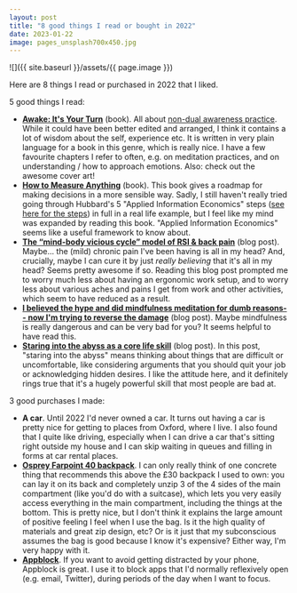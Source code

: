 ```yaml
---
layout: post
title: "8 good things I read or bought in 2022"
date: 2023-01-22
image: pages_unsplash700x450.jpg
---
```


![]({{ site.baseurl }}/assets/{{ page.image }})

Here are 8 things I read or purchased in 2022 that I liked.

5 good things I read:
- [**Awake: It's Your Turn**](https://www.amazon.co.uk/Awake-Your-Turn-Angelo-Dilullo-ebook/dp/B094X5DLGX) (book). All about [non-dual awareness practice](https://www.clearerthinking.org/post/can-you-experience-enlightenment-through-sam-harris-waking-up-meditation-app). While it could have been better edited and arranged, I think it contains a lot of wisdom about the self, experience etc. It is written in very plain language for a book in this genre, which is really nice. I have a few favourite chapters I refer to often, e.g. on meditation practices, and on understanding / how to approach emotions. Also: check out the awesome cover art!
- **[How to Measure Anything](https://www.lesswrong.com/posts/ybYBCK9D7MZCcdArB/how-to-measure-anything)** (book). This book gives a roadmap for making decisions in a more sensible way. Sadly, I still haven't really tried going through Hubbard's 5 "Applied Information Economics" steps ([see here for the steps](https://www.lesswrong.com/posts/ybYBCK9D7MZCcdArB/how-to-measure-anything#Applied_Information_Economics)) in full in a real life example, but I feel like my mind was expanded by reading this book. "Applied Information Economics" seems like a useful framework to know about.
- [**The “mind-body vicious cycle” model of RSI & back pain**](https://www.lesswrong.com/posts/BgBJqPv5ogsX4fLka/the-mind-body-vicious-cycle-model-of-rsi-and-back-pain) (blog post). Maybe... the (mild) chronic pain I've been having is all in my head? And, crucially, maybe I can cure it by just *really believing* that it's all in my head? Seems pretty awesome if so. Reading this blog post prompted me to worry much less about having an ergonomic work setup, and to worry less about various aches and pains I get from work and other activities, which seem to have reduced as a result.
- [**I believed the hype and did mindfulness meditation for dumb reasons-- now I'm trying to reverse the damage**](https://hollyelmore.substack.com/p/i-believed-the-hype-and-did-mindfulness-meditation-for-dumb-reasons-now-im-trying-to-reverse-the-damage) (blog post). Maybe mindfulness is really dangerous and can be very bad for you? It seems helpful to have read this.
- [**Staring into the abyss as a core life skill**](https://www.benkuhn.net/abyss/) (blog post). In this post, "staring into the abyss" means thinking about things that are difficult or uncomfortable, like considering arguments that you should quit your job or acknowledging hidden desires. I like the attitude here, and it definitely rings true that it's a hugely powerful skill that most people are bad at.

3 good purchases I made:
- **A car**. Until 2022 I'd never owned a car. It turns out having a car is pretty nice for getting to places from Oxford, where I live. I also found that I quite like driving, especially when I can drive a car that's sitting right outside my house and I can skip waiting in queues and filling in forms at car rental places.
- [**Osprey Farpoint 40 backpack**](https://www.amazon.co.uk/Osprey-Europe-Farpoint-Backpack-Gopher/dp/B09KQ2GGRX). I can only really think of one concrete thing that recommends this above the £30 backpack I used to own: you can lay it on its back and completely unzip 3 of the 4 sides of the main compartment (like you'd do with a suitcase), which lets you very easily access everything in the main compartment, including the things at the bottom. This is pretty nice, but I don't think it explains the large amount of positive feeling I feel when I use the bag. Is it the high quality of materials and great zip design, etc? Or is it just that my subconscious assumes the bag is good because I know it's expensive? Either way, I'm very happy with it.
- [**Appblock**](https://www.appblock.app/). If you want to avoid getting distracted by your phone, Appblock is great. I use it to block apps that I'd normally reflexively open (e.g. email, Twitter), during periods of the day when I want to focus.